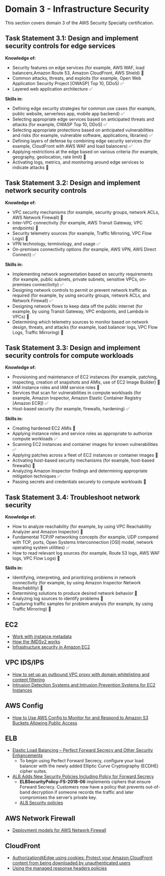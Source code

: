 # Domain 3 - Infrastructure Security

This section covers domain 3 of the AWS Security Specialty certification.

## Task Statement 3.1: Design and implement security controls for edge services

**Knowledge of:**

- Security features on edge services (for example, AWS WAF, load balancers,Amazon Route 53, Amazon CloudFront, AWS Shield) :red_circle:
- Common attacks, threats, and exploits (for example, Open Web Application Security Project [OWASP] Top 10, DDoS) :white_check_mark:
- Layered web application architecture :white_check_mark:

**Skills in:**

- Defining edge security strategies for common use cases (for example, public website, serverless app, mobile app backend) :white_check_mark:
- Selecting appropriate edge services based on anticipated threats and attacks (for example, OWASP Top 10, DDoS) :white_check_mark:
- Selecting appropriate protections based on anticipated vulnerabilities and risks (for example, vulnerable software, applications, libraries) :white_check_mark:
- Defining layers of defense by combining edge security services (for example, CloudFront with AWS WAF and load balancers) :white_check_mark:
- Applying restrictions at the edge based on various criteria (for example, geography, geolocation, rate limit) :large_orange_diamond:
- Activating logs, metrics, and monitoring around edge services to indicate attacks :large_orange_diamond:

## Task Statement 3.2: Design and implement network security controls

**Knowledge of:**

- VPC security mechanisms (for example, security groups, network ACLs, AWS Network Firewall) :large_orange_diamond:
- Inter-VPC connectivity (for example, AWS Transit Gateway, VPC endpoints) :large_orange_diamond:
- Security telemetry sources (for example, Traffic Mirroring, VPC Flow Logs) :large_orange_diamond:
- VPN technology, terminology, and usage :white_check_mark:
- On-premises connectivity options (for example, AWS VPN, AWS Direct Connect) :white_check_mark:

**Skills in:**

- Implementing network segmentation based on security requirements (for example, public subnets, private subnets, sensitive VPCs, on-premises connectivity) :white_check_mark:
- Designing network controls to permit or prevent network traffic as required (for example, by using security groups, network ACLs, and Network Firewall) :white_check_mark:
- Designing network flows to keep data off the public internet (for example, by using Transit Gateway, VPC endpoints, and Lambda in VPCs) :large_orange_diamond:
- Determining which telemetry sources to monitor based on network design, threats, and attacks (for example, load balancer logs, VPC Flow Logs, Traffic Mirroring) :large_orange_diamond:

## Task Statement 3.3: Design and implement security controls for compute workloads

**Knowledge of:**

- Provisioning and maintenance of EC2 instances (for example, patching, inspecting, creation of snapshots and AMIs, use of EC2 Image Builder) :red_circle:
- IAM instance roles and IAM service roles :large_orange_diamond:
- Services that scan for vulnerabilities in compute workloads (for example, Amazon Inspector, Amazon Elastic Container Registry [Amazon ECR]) :white_check_mark:
- Host-based security (for example, firewalls, hardening) :white_check_mark:

**Skills in:**

- Creating hardened EC2 AMIs :red_circle:
- Applying instance roles and service roles as appropriate to authorize compute workloads :white_check_mark:
- Scanning EC2 instances and container images for known vulnerabilities :white_check_mark:
- Applying patches across a fleet of EC2 instances or container images :red_circle:
- Activating host-based security mechanisms (for example, host-based firewalls) :large_orange_diamond:
- Analyzing Amazon Inspector findings and determining appropriate mitigation techniques :white_check_mark:
- Passing secrets and credentials securely to compute workloads :red_circle:

## Task Statement 3.4: Troubleshoot network security

**Knowledge of:**

- How to analyze reachability (for example, by using VPC Reachability Analyzer and Amazon Inspector) :red_circle:
- Fundamental TCP/IP networking concepts (for example, UDP compared with TCP, ports, Open Systems Interconnection [OSI] model, network operating system utilities) :white_check_mark:
- How to read relevant log sources (for example, Route 53 logs, AWS WAF logs, VPC Flow Logs) :large_orange_diamond:

**Skills in:**

- Identifying, interpreting, and prioritizing problems in network connectivity (for example, by using Amazon Inspector Network Reachability) :red_circle:
- Determining solutions to produce desired network behavior :red_circle:
- Analyzing log sources to identify problems :large_orange_diamond:
- Capturing traffic samples for problem analysis (for example, by using Traffic Mirroring) :red_circle:

## EC2

- [Work with instance metadata](https://docs.aws.amazon.com/AWSEC2/latest/WindowsGuide/ExamplePolicies_EC2.html#iam-example-instance-metadata)
- [How the IMDSv2 works](https://docs.aws.amazon.com/AWSEC2/latest/WindowsGuide/instance-metadata-v2-how-it-works.html)
- [Infrastructure security in Amazon EC2](https://docs.aws.amazon.com/AWSEC2/latest/WindowsGuide/infrastructure-security.html   )

## VPC IDS/IPS

- [How to set up an outbound VPC proxy with domain whitelisting and content filtering](https://aws.amazon.com/blogs/security/how-to-set-up-an-outbound-vpc-proxy-with-domain-whitelisting-and-content-filtering/)
- [Intrusion Detection Systems and Intrusion Prevention Systems for EC2 Instances](https://d1.awsstatic.com/Marketplace/scenarios/security/SEC_01_TSB_Final.pdf)

## AWS Config

- [How to Use AWS Config to Monitor for and Respond to Amazon S3 Buckets Allowing Public Access](https://aws.amazon.com/blogs/security/how-to-use-aws-config-to-monitor-for-and-respond-to-amazon-s3-buckets-allowing-public-access/)

## ELB

- [Elastic Load Balancing – Perfect Forward Secrecy and Other Security Enhancements](https://aws.amazon.com/blogs/aws/elastic-load-balancing-perfect-forward-secrecy-and-other-security-enhancements/)
  - To begin using Perfect Forward Secrecy, configure your load balancer with the newly added Elliptic Curve Cryptography (ECDHE) cipher suites.
- [ALB Adds New Security Policies Including Policy for Forward Secrecy](https://aws.amazon.com/about-aws/whats-new/2018/06/application-load-balancer-adds-new-security-policies-including-policy-for-forward-secrecy/)
  - **ELBSecurityPolicy-FS-2018-06** implements ciphers that ensure Forward Secrecy. Customers now have a policy that prevents out-of-band decryption if someone records the traffic and later compromises the server’s private key.
  - [ALB Security policies](https://docs.aws.amazon.com/elasticloadbalancing/latest/application/create-https-listener.html#describe-ssl-policies)

## AWS Network Firewall

- [Deployment models for AWS Network Firewall](https://aws.amazon.com/blogs/networking-and-content-delivery/deployment-models-for-aws-network-firewall/)

## CloudFront

- [Authorization@Edge using cookies: Protect your Amazon CloudFront content from being downloaded by unauthenticated users](https://aws.amazon.com/blogs/networking-and-content-delivery/authorizationedge-using-cookies-protect-your-amazon-cloudfront-content-from-being-downloaded-by-unauthenticated-users/)
- [Using the managed response headers policies](https://docs.aws.amazon.com/AmazonCloudFront/latest/DeveloperGuide/using-managed-response-headers-policies.html#managed-response-headers-policies-security)
